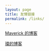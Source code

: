 ```yaml
---
layout: page
title: 友情链接
permalink: /links/
---
```

[Maverick 的博客](http://note.masterchan.me/)

[璨的博客](http://cuican.name/)
